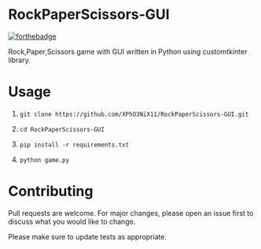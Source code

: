 # RockPaperScissors-GUI
[![forthebadge](https://forthebadge.com/images/badges/made-with-python.svg)](https://forthebadge.com)

   Rock,Paper,Scissors game with GUI written in Python using customtkinter library.

# Usage
  1. `git clone https://github.com/XPhO3NiX11/RockPaperScissors-GUI.git`

  2. `cd RockPaperScissors-GUI`

  3. `pip install -r requirements.txt`

  4. `python game.py`

# Contributing
   Pull requests are welcome. For major changes, please open an issue first to discuss what you would like to change.

   Please make sure to update tests as appropriate.

